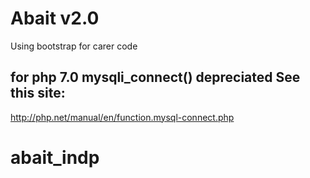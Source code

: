 # Abait v2.0
Using bootstrap for carer code


## for php 7.0 mysqli_connect() depreciated See this site:
http://php.net/manual/en/function.mysql-connect.php

# abait_indp
